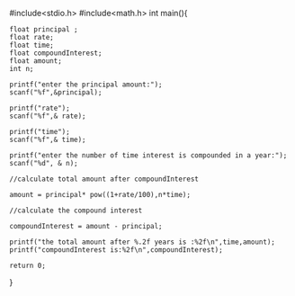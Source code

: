#include<stdio.h>
#include<math.h> 
int main(){

	float principal ;
	float rate;
	float time;
	float compoundInterest;
	float amount;
	int n; 
	
	printf("enter the principal amount:");
	scanf("%f",&principal);
	
	printf("rate");
	scanf("%f",& rate);
	
	printf("time");
	scanf("%f",& time);
	
	printf("enter the number of time interest is compounded in a year:");
	scanf("%d", & n);
	
	//calculate total amount after compoundInterest 
	
	amount = principal* pow((1+rate/100),n*time);
	
	//calculate the compound interest 
	
	compoundInterest = amount - principal;
	
	printf("the total amount after %.2f years is :%2f\n",time,amount);
    printf("compoundInterest is:%2f\n",compoundInterest);
    
    return 0;
}

